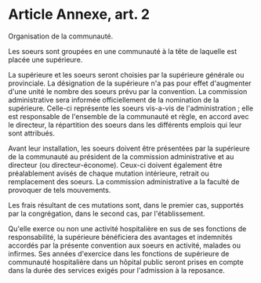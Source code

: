 # Article Annexe, art. 2

Organisation de la communauté.

Les soeurs sont groupées en une communauté à la tête de laquelle est placée une supérieure.

La supérieure et les soeurs seront choisies par la supérieure générale ou provinciale. La désignation de la supérieure n'a pas pour effet d'augmenter d'une unité le nombre des soeurs prévu par la convention. La commission administrative sera informée officiellement de la nomination de la supérieure. Celle-ci représente les soeurs vis-a-vis de l'administration ; elle est responsable de l'ensemble de la communauté et règle, en accord avec le directeur, la répartition des soeurs dans les différents emplois qui leur sont attribués.

Avant leur installation, les soeurs doivent être présentées par la supérieure de la communauté au président de la commission administrative et au directeur (ou directeur-économe). Ceux-ci doivent également être préalablement avisés de chaque mutation intérieure, retrait ou remplacement des soeurs. La commission administrative a la faculté de provoquer de tels mouvements.

Les frais résultant de ces mutations sont, dans le premier cas, supportés par la congrégation, dans le second cas, par l'établissement.

Qu'elle exerce ou non une activité hospitalière en sus de ses fonctions de responsabilité, la supérieure bénéficiera des avantages et indemnités accordés par la présente convention aux soeurs en activité, malades ou infirmes. Ses années d'exercice dans les fonctions de supérieure de communauté hospitalière dans un hôpital public seront prises en compte dans la durée des services exigés pour l'admission à la reposance.
